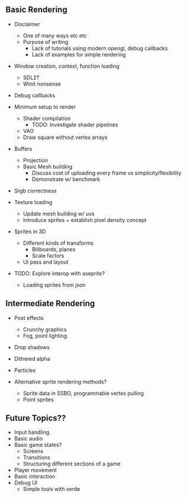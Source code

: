 


## Basic Rendering

- Disclaimer
	- One of many ways etc etc
	- Purpose of writing
		- Lack of tutorials using modern opengl, debug callbacks
		- Lack of examples for simple rendering

- Window creation, context, function loading
	- SDL2?
	- Winit nonsense

- Debug callbacks

- Minimum setup to render
	- Shader compilation
		- TODO: Investigate shader pipelines
	- VAO
	- Draw square without vertex arrays

- Buffers
	- Projection
	- Basic Mesh building
		- Discuss cost of uploading every frame vs simplicity/flexibility
		- Demonstrate w/ benchmark

- Srgb correctness

- Texture loading
	- Update mesh building w/ uvs
	- Introduce sprites + establish pixel density concept

- Sprites in 3D
	- Different kinds of transforms
		- Billboards, planes
		- Scale factors
	- UI pass and layout

- TODO: Explore interop with aseprite?
	- Loading sprites from json


## Intermediate Rendering

- Post effects
	- Crunchy graphics
	- Fog, point lighting

- Drop shadows

- Dithered alpha

- Particles

- Alternative sprite rendering methods?
	- Sprite data in SSBO, programmable vertex pulling
	- Point sprites

	
## Future Topics??

- Input handling
- Basic audio
- Basic game states?
	- Screens
	- Transitions
	- Structuring different sections of a game
- Player movement
- Basic interaction 
- Debug UI
	- Simple tools with serde